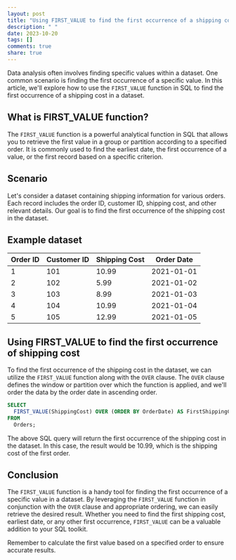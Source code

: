 ```yaml
---
layout: post
title: "Using FIRST_VALUE to find the first occurrence of a shipping cost in a dataset"
description: " "
date: 2023-10-20
tags: []
comments: true
share: true
---
```


Data analysis often involves finding specific values within a dataset. One common scenario is finding the first occurrence of a specific value. In this article, we'll explore how to use the `FIRST_VALUE` function in SQL to find the first occurrence of a shipping cost in a dataset.

## What is FIRST_VALUE function?

The `FIRST_VALUE` function is a powerful analytical function in SQL that allows you to retrieve the first value in a group or partition according to a specified order. It is commonly used to find the earliest date, the first occurrence of a value, or the first record based on a specific criterion.

## Scenario

Let's consider a dataset containing shipping information for various orders. Each record includes the order ID, customer ID, shipping cost, and other relevant details. Our goal is to find the first occurrence of the shipping cost in the dataset.


## Example dataset

| Order ID | Customer ID | Shipping Cost | Order Date   |
| -------- | ----------- | ------------- | ------------ |
| 1        | 101         | 10.99         | 2021-01-01   |
| 2        | 102         | 5.99          | 2021-01-02   |
| 3        | 103         | 8.99          | 2021-01-03   |
| 4        | 104         | 10.99         | 2021-01-04   |
| 5        | 105         | 12.99         | 2021-01-05   |


## Using FIRST_VALUE to find the first occurrence of shipping cost

To find the first occurrence of the shipping cost in the dataset, we can utilize the `FIRST_VALUE` function along with the `OVER` clause. The `OVER` clause defines the window or partition over which the function is applied, and we'll order the data by the order date in ascending order.

```sql
SELECT 
  FIRST_VALUE(ShippingCost) OVER (ORDER BY OrderDate) AS FirstShippingCost
FROM 
  Orders;
```

The above SQL query will return the first occurrence of the shipping cost in the dataset. In this case, the result would be 10.99, which is the shipping cost of the first order.

## Conclusion

The `FIRST_VALUE` function is a handy tool for finding the first occurrence of a specific value in a dataset. By leveraging the `FIRST_VALUE` function in conjunction with the `OVER` clause and appropriate ordering, we can easily retrieve the desired result. Whether you need to find the first shipping cost, earliest date, or any other first occurrence, `FIRST_VALUE` can be a valuable addition to your SQL toolkit.

Remember to calculate the first value based on a specified order to ensure accurate results.